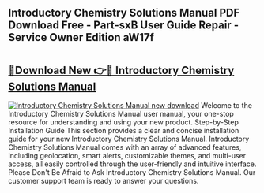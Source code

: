 ## Introductory Chemistry Solutions Manual PDF Download Free - Part-sxB User Guide Repair - Service Owner Edition aW17f

# <h2><a href="http://bc47757.oget.top/?id=Introductory+Chemistry+Solutions+Manual">🔗Download New 👉🔴 Introductory Chemistry Solutions Manual</a></h2>

[![Introductory Chemistry Solutions Manual new download](https://i.imgur.com/5g1atiW.png)](http://bc47757.oget.top/?id=Introductory+Chemistry+Solutions+Manual)
Welcome to the Introductory Chemistry Solutions Manual user manual, your one-stop resource for understanding and using your new product. Step-by-Step Installation Guide This section provides a clear and concise installation guide for your new Introductory Chemistry Solutions Manual. Introductory Chemistry Solutions Manual comes with an array of advanced features, including geolocation, smart alerts, customizable themes, and multi-user access, all easily controlled through the user-friendly and intuitive interface. Please Don't Be Afraid to Ask Introductory Chemistry Solutions Manual. Our customer support team is ready to answer your questions.
